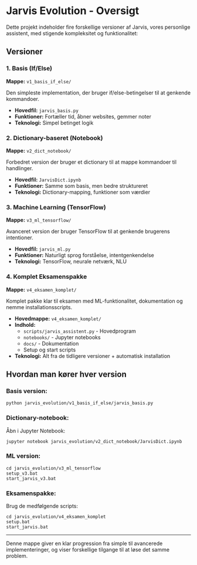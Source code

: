 # Jarvis Evolution - Oversigt

Dette projekt indeholder fire forskellige versioner af Jarvis, vores personlige assistent, med stigende kompleksitet og funktionalitet:

## Versioner

### 1. Basis (If/Else)
**Mappe:** `v1_basis_if_else/`

Den simpleste implementation, der bruger if/else-betingelser til at genkende kommandoer.
- **Hovedfil:** `jarvis_basis.py`
- **Funktioner:** Fortæller tid, åbner websites, gemmer noter
- **Teknologi:** Simpel betinget logik

### 2. Dictionary-baseret (Notebook)
**Mappe:** `v2_dict_notebook/`

Forbedret version der bruger et dictionary til at mappe kommandoer til handlinger.
- **Hovedfil:** `JarvisDict.ipynb`
- **Funktioner:** Samme som basis, men bedre struktureret
- **Teknologi:** Dictionary-mapping, funktioner som værdier

### 3. Machine Learning (TensorFlow)
**Mappe:** `v3_ml_tensorflow/`

Avanceret version der bruger TensorFlow til at genkende brugerens intentioner.
- **Hovedfil:** `jarvis_ml.py`
- **Funktioner:** Naturligt sprog forståelse, intentgenkendelse
- **Teknologi:** TensorFlow, neurale netværk, NLU

### 4. Komplet Eksamenspakke
**Mappe:** `v4_eksamen_komplet/`

Komplet pakke klar til eksamen med ML-funktionalitet, dokumentation og nemme installationsscripts.
- **Hovedmappe:** `v4_eksamen_komplet/`
- **Indhold:**
  - `scripts/jarvis_assistent.py` - Hovedprogram
  - `notebooks/` - Jupyter notebooks
  - `docs/` - Dokumentation
  - Setup og start scripts
- **Teknologi:** Alt fra de tidligere versioner + automatisk installation

## Hvordan man kører hver version

### Basis version:
```
python jarvis_evolution/v1_basis_if_else/jarvis_basis.py
```

### Dictionary-notebook:
Åbn i Jupyter Notebook:
```
jupyter notebook jarvis_evolution/v2_dict_notebook/JarvisDict.ipynb
```

### ML version:
```
cd jarvis_evolution/v3_ml_tensorflow
setup_v3.bat
start_jarvis_v3.bat
```

### Eksamenspakke:
Brug de medfølgende scripts:
```
cd jarvis_evolution/v4_eksamen_komplet
setup.bat
start_jarvis.bat
```

---

Denne mappe giver en klar progression fra simple til avancerede implementeringer, og viser forskellige tilgange til at løse det samme problem.
